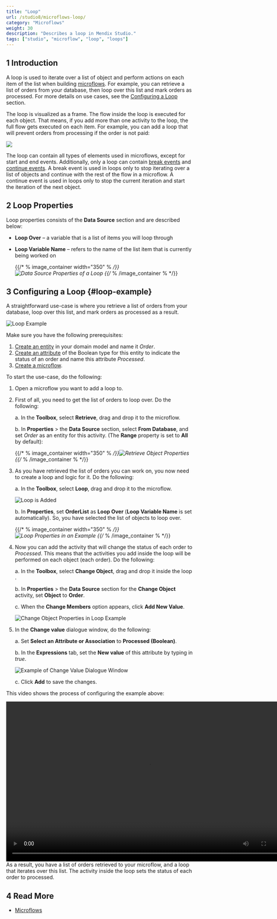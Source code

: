 ```yaml
---
title: "Loop"
url: /studio8/microflows-loop/
category: "Microflows"
weight: 30
description: "Describes a loop in Mendix Studio."
tags: ["studio", "microflow", "loop", "loops"]
---
```


## 1 Introduction 

A loop is used to iterate over a list of object and perform actions on each item of the list when building [microflows](/studio8/microflows/). For example, you can retrieve a list of orders from your database, then loop over this list and mark orders as processed. For more details on use cases, see the [Configuring a Loop](#loop-example) section.

The loop is visualized as a frame. The flow inside the loop is executed for each object. That means, if you add more than one activity to the loop, the full flow gets executed on each item. For example, you can add a loop that will prevent orders from processing if the order is not paid:

![](/attachments/studio8/microflows/microflows-loop/loop.png)

The loop can contain all types of elements used in microflows, except for start and end events. Additionally, only a loop can contain [break events](/refguide8/break-event/) and [continue events](/refguide8/continue-event/). A break event is used in loops only to stop iterating over a list of objects and continue with the rest of the flow in a microflow. A continue event is used in loops only to stop the current iteration and start the iteration of the next object.

## 2 Loop Properties

Loop properties consists of the **Data Source** section and are described below:

* **Loop Over** – a variable that is a list of items you will loop through

*  **Loop Variable Name** – refers to the name of the list item that is currently being worked on

	{{/* % image_container width="350" % */}}![Data Source Properties of a Loop](/attachments/studio8/microflows/microflows-loop/loop-properties.png)
	{{/* % /image_container % */}}

## 3 Configuring a Loop {#loop-example}

A straightforward use-case is where you retrieve a list of orders from your database, loop over this list, and mark orders as processed as a result. 

![Loop Example](/attachments/studio8/microflows/microflows-loop/loop-example.png)

Make sure you have the following prerequisites:

1. [Create an entity](/studio8/domain-models/#adding-new-entities) in your domain model and name it *Order*.
2. [Create an attribute](/studio8/domain-models/#adding-new-attributes) of the Boolean type for this entity to indicate the status of an order and name this attribute *Processed*.
3. [Create a microflow](/studio8/microflows/#creating-new-microflow).

To start the use-case, do the following:

1. Open a microflow you want to add a loop to.

2. First of all, you need to get the list of orders to loop over. Do the following: <br />

    a. In the **Toolbox**, select **Retrieve**, drag and drop it to the microflow. <br />

    b. In **Properties** > the **Data Source** section, select **From Database**, and set *Order* as an entity for this activity. (The **Range** property is set to **All** by default): <br />

    {{/* % image_container width="350" % */}}![Retrieve Object Properties](/attachments/studio8/microflows/microflows-loop/retrieve-properties.png)
    {{/* % /image_container % */}}

3. As you have retrieved the list of orders you can work on, you now need to create a loop and logic for it. Do the following: <br />

    a. In the **Toolbox**, select **Loop**, drag and drop it to the microflow. <br />

    ![Loop is Added](/attachments/studio8/microflows/microflows-loop/loop-added.png)<br />

    b. In **Properties**, set **OrderList** as **Loop Over** (**Loop Variable Name** is set automatically). So, you have selected the list of objects to loop over. <br />

    {{/* % image_container width="350" % */}}![Loop Properties in an Example](/attachments/studio8/microflows/microflows-loop/loop-properties-in-example.png)
     {{/* % /image_container % */}}

4. Now you can add the activity that will change the status of each order to *Processed*. This means that the activities you add inside the loop will be performed on each object (each order). Do the following:<br />

    a. In the **Toolbox**, select **Change Object**, drag and drop it inside the loop .<br />

    b. In **Properties** > the **Data Source** section for the **Change Object** activity, set **Object** to **Order**.<br/>

    c. When the **Change Members** option appears, click **Add New Value**.<br />

    ![Change Object Properties in Loop Example](/attachments/studio8/microflows/microflows-loop/change-object-properties.png)

5. In the **Change value** dialogue window, do the following:<br />

    a. Set **Select an Attribute or Association** to **Processed (Boolean)**.<br />

    b. In the **Expressions** tab, set the **New value** of this attribute by typing in *true*. <br />

    ![Example of Change Value Dialogue Window](/attachments/studio8/microflows/microflows-loop/change-value-dialogue-example.png)

    c. Click **Add** to save the changes. 

This video shows the process of configuring the example above:

<video width="768" height="432" controls src="/attachments/studio8/microflows-loop/loop-example-video.mp4">VIDEO</video>
As a result, you have a list of orders retrieved to your microflow, and a loop that iterates over this list. The activity inside the loop sets the status of each order to processed. 

## 4 Read More

* [Microflows](/studio8/microflows/)

